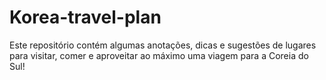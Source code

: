 # Korea-travel-plan

Este repositório contém algumas anotações, dicas e sugestões de lugares para visitar, comer e aproveitar ao máximo uma viagem para a Coreia do Sul!
